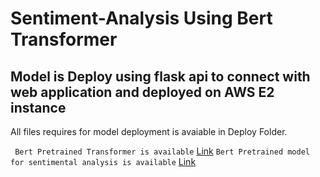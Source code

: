 # Sentiment-Analysis Using Bert Transformer

## Model is Deploy using flask api to connect with web application and deployed on AWS E2 instance
All files requires for model deployment is avaiable in Deploy Folder.  

``` Bert Pretrained Transformer is available``` [Link](https://drive.google.com/file/d/10AOBLpnIStJrgtq9yH25XEG6Ml1nCA4h/view?usp=sharing)
``` Bert Pretrained model for sentimental analysis is available ``` [Link](https://drive.google.com/drive/folders/14EJq71GKtX9tQ3_ri0XUEMVsMiOWb3Ub?usp=sharing)

